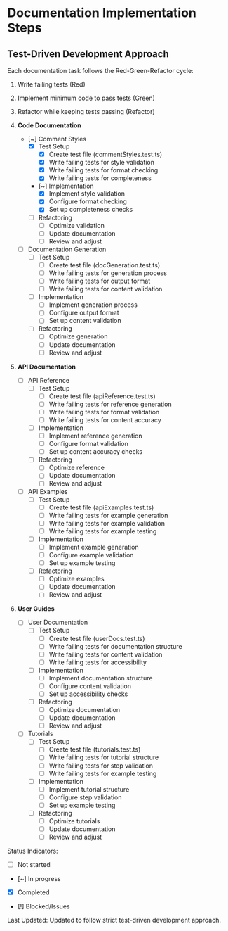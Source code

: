 # Documentation Implementation Steps

## Test-Driven Development Approach
Each documentation task follows the Red-Green-Refactor cycle:
1. Write failing tests (Red)
2. Implement minimum code to pass tests (Green)
3. Refactor while keeping tests passing (Refactor)

1. **Code Documentation**
   - [~] Comment Styles
     - [x] Test Setup
       - [x] Create test file (commentStyles.test.ts)
       - [x] Write failing tests for style validation
       - [x] Write failing tests for format checking
       - [x] Write failing tests for completeness
     - [~] Implementation
       - [x] Implement style validation
       - [x] Configure format checking
       - [x] Set up completeness checks
     - [ ] Refactoring
       - [ ] Optimize validation
       - [ ] Update documentation
       - [ ] Review and adjust

   - [ ] Documentation Generation
     - [ ] Test Setup
       - [ ] Create test file (docGeneration.test.ts)
       - [ ] Write failing tests for generation process
       - [ ] Write failing tests for output format
       - [ ] Write failing tests for content validation
     - [ ] Implementation
       - [ ] Implement generation process
       - [ ] Configure output format
       - [ ] Set up content validation
     - [ ] Refactoring
       - [ ] Optimize generation
       - [ ] Update documentation
       - [ ] Review and adjust

2. **API Documentation**
   - [ ] API Reference
     - [ ] Test Setup
       - [ ] Create test file (apiReference.test.ts)
       - [ ] Write failing tests for reference generation
       - [ ] Write failing tests for format validation
       - [ ] Write failing tests for content accuracy
     - [ ] Implementation
       - [ ] Implement reference generation
       - [ ] Configure format validation
       - [ ] Set up content accuracy checks
     - [ ] Refactoring
       - [ ] Optimize reference
       - [ ] Update documentation
       - [ ] Review and adjust

   - [ ] API Examples
     - [ ] Test Setup
       - [ ] Create test file (apiExamples.test.ts)
       - [ ] Write failing tests for example generation
       - [ ] Write failing tests for example validation
       - [ ] Write failing tests for example testing
     - [ ] Implementation
       - [ ] Implement example generation
       - [ ] Configure example validation
       - [ ] Set up example testing
     - [ ] Refactoring
       - [ ] Optimize examples
       - [ ] Update documentation
       - [ ] Review and adjust

3. **User Guides**
   - [ ] User Documentation
     - [ ] Test Setup
       - [ ] Create test file (userDocs.test.ts)
       - [ ] Write failing tests for documentation structure
       - [ ] Write failing tests for content validation
       - [ ] Write failing tests for accessibility
     - [ ] Implementation
       - [ ] Implement documentation structure
       - [ ] Configure content validation
       - [ ] Set up accessibility checks
     - [ ] Refactoring
       - [ ] Optimize documentation
       - [ ] Update documentation
       - [ ] Review and adjust

   - [ ] Tutorials
     - [ ] Test Setup
       - [ ] Create test file (tutorials.test.ts)
       - [ ] Write failing tests for tutorial structure
       - [ ] Write failing tests for step validation
       - [ ] Write failing tests for example testing
     - [ ] Implementation
       - [ ] Implement tutorial structure
       - [ ] Configure step validation
       - [ ] Set up example testing
     - [ ] Refactoring
       - [ ] Optimize tutorials
       - [ ] Update documentation
       - [ ] Review and adjust

Status Indicators:
- [ ] Not started
- [~] In progress
- [x] Completed
- [!] Blocked/Issues

Last Updated: Updated to follow strict test-driven development approach. 